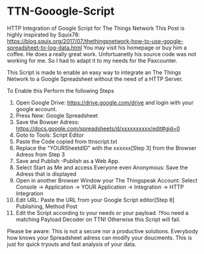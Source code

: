 # TTN-Gooogle-Script
HTTP Integration of Google Script for The Things Network 
This Post is highly inspirated by Squix78: https://blog.squix.org/2017/07/thethingsnetwork-how-to-use-google-spreadsheet-to-log-data.html
You may visit his homepage or buy him a coffee. He does a really great work. Unfortuanetly his source code was not working for me. So I had to adapt it to my needs for the Paxcounter.

This Script is made to enable an easy way to integrate an The Things Network to a Google Spreadsheet without the need of a HTTP Server.

To Enable this Perform the following Steps
1. Open Google Drive: https://drive.google.com/drive and login with your google account.
2. Press New: Google Spreadsheet
3. Save the Bowser Adress: https://docs.google.com/spreadsheets/d/xxxxxxxxxx/edit#gid=0 
4. Goto to Tools: Script Editor
5. Paste the Code copied from ttnscript.txt 
6. Replace the "YOURSheetdID" with the xxxxxx[Step 3] from the Browser Adress from Step 3
7. Save and Publish -Publish as a Web App.
8. Select Start as Me and access Everyone even Anonymous: Save the Adress that is displayed
9. Open in another Browser Window your The Thingspeak Account: Select Console -> Application -> YOUR Application -> Integration -> HTTP Integration
10. Edit URL: Paste the URL from your Google Script editor[Step 8] Publishing, Method Post
11. Edit the Script according to your needs or your payload. !You need a matching Payload Decoder on TTN! Otherwise this Script will fail.


Please  be aware: This is not a secure nor a productive solutions. Everybody how knows your Spreadsheet adress can modify your doucments.
This is just for quick tryouts and fast analysis of your data.

